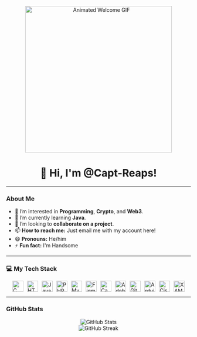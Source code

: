 <div align="center">
  <img src="https://media1.giphy.com/media/v1.Y2lkPTc5MGI3NjExMmN1MGg1dmZyZ2RhejJqYjhjZzVpd2R3eDhudnhiZHFiaWx4YWJmdyZlcD12MV9pbnRlcm5hbF9naWZfYnlfaWQmY3Q9Zw/3o85xoi6nNqJQJ95Qc/giphy.gif" alt="Animated Welcome GIF" width="400"/>
  <h1>👋 Hi, I'm @Capt-Reaps!</h1>
</div>

---

### About Me

- 👀 I’m interested in **Programming**, **Crypto**, and **Web3**.
- 🌱 I’m currently learning **Java**.
- 💞️ I’m looking to **collaborate on a project**.
- 📫 **How to reach me:** Just email me with my account here!
- 😄 **Pronouns:** He/him
- ⚡ **Fun fact:** I'm Handsome

---

### 💻 My Tech Stack


<div style="display: flex; flex-wrap: wrap; gap: 10px; justify-content: center;">
    <img src="https://img.shields.io/badge/-C-2D3899?style=flat&logo=c&logoColor=white" alt="C Badge" height="30"/>
    <img src="https://img.shields.io/badge/-HTML5-E34F26?style=flat&logo=html5&logoColor=white" alt="HTML5 Badge" height="30"/>
    <img src="https://img.shields.io/badge/-JAVA-E34F26?style=flat&logo=java&logoColor=white" alt="Java Badge" height="30"/>
    <img src="https://img.shields.io/badge/-PHP-777BB4?style=flat&logo=php&logoColor=white" alt="PHP Badge" height="30"/>
    <img src="https://img.shields.io/badge/-MySQL-4479A1?style=flat&logo=mysql&logoColor=white" alt="MySQL Badge" height="30"/>
    <img src="https://img.shields.io/badge/-Figma-F24E1E?style=flat&logo=figma&logoColor=white" alt="Figma Badge" height="30"/>
    <img src="https://img.shields.io/badge/-Canva-00C4CC?style=flat&logo=canva&logoColor=white" alt="Canva Badge" height="30"/>
    <img src="https://img.shields.io/badge/-Adobe%20Photoshop-31A8FF?style=flat&logo=adobe-photoshop&logoColor=white" alt="Adobe Photoshop Badge" height="30"/>
    <img src="https://img.shields.io/badge/-GitHub-181717?style=flat&logo=github&logoColor=white" alt="GitHub Badge" height="30"/>
    <img src="https://img.shields.io/badge/-Arduino-00979D?style=flat&logo=arduino&logoColor=white" alt="Arduino Badge" height="30"/>
    <img src="https://img.shields.io/badge/-Cisco-1BA0D7?style=flat&logo=cisco&logoColor=white" alt="Cisco Badge" height="30"/>
<!--     <img src="https://img.shields.io/badge/-Bootstrap-563D7C?style=flat&logo=bootstrap&logoColor=white" alt="Bootstrap Badge" height="25"/> -->
    <img src="https://img.shields.io/badge/-XAMPP-FB7A24?style=flat&logo=apache&logoColor=white" alt="XAMPP Badge" height="30"/>
</div>

---

### GitHub Stats

<div align="center">
  <img src="https://github-readme-stats.vercel.app/api?username=Capt-Reaps&show_icons=true&theme=default&hide_border=true&bg_color=ffffff00&border_color=00000000" alt="GitHub Stats"/>
  <br>
  <img src="https://github-readme-streak-stats.herokuapp.com/?user=Capt-Reaps&theme=dark&hide_border=true&bg_color=0d111700" alt="GitHub Streak"/>
</div>
